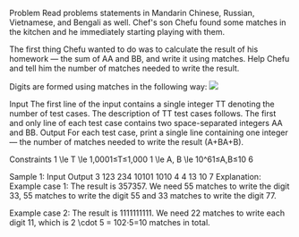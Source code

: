 Problem
Read problems statements in Mandarin Chinese, Russian, Vietnamese, and Bengali as well.
Chef's son Chefu found some matches in the kitchen and he immediately starting playing with them.

The first thing Chefu wanted to do was to calculate the result of his homework — the sum of AA and BB, and write it using matches. Help Chefu and tell him the number of matches needed to write the result.

Digits are formed using matches in the following way: 
<img src="https://codechef_shared.s3.amazonaws.com/download/Images/COOK110/MATCHES/97JCfQw.gif">

Input
The first line of the input contains a single integer TT denoting the number of test cases. The description of TT test cases follows.
The first and only line of each test case contains two space-separated integers AA and BB.
Output
For each test case, print a single line containing one integer — the number of matches needed to write the result (A+BA+B).

Constraints
1 \le T \le 1,0001≤T≤1,000
1 \le A, B \le 10^61≤A,B≤10 
6
 
Sample 1:
Input
Output
3
123 234
10101 1010
4 4
13
10
7
Explanation:
Example case 1: The result is 357357. We need 55 matches to write the digit 33, 55 matches to write the digit 55 and 33 matches to write the digit 77.

Example case 2: The result is 1111111111. We need 22 matches to write each digit 11, which is 2 \cdot 5 = 102⋅5=10 matches in total.
